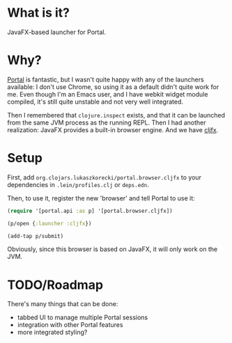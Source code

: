 # What is it?

 JavaFX-based launcher for Portal.

# Why?

[Portal](https://github.com/djblue/portal) is fantastic, but I wasn't quite happy with any of the launchers available: I don't use Chrome, so using it as a default didn't quite work for me. Even though I'm an Emacs user, and I have webkit widget module compiled, it's still quite unstable and not very well integrated.

Then I remembered that `clojure.inspect` exists, and that it can be launched from the same JVM process as the running REPL.
Then I had another realization: JavaFX provides a built-in browser engine. And we have [cljfx](https://github.com/cljfx/cljfx).


# Setup

First, add `org.clojars.lukaszkorecki/portal.browser.cljfx` to your dependencies in `.lein/profiles.clj` or `deps.edn`.

Then, to use it, register the new 'browser' and tell Portal to use it:


```clojure
(require '[portal.api :as p] '[portal.browser.cljfx])

(p/open {:launcher :cljfx})

(add-tap p/submit)
```

Obviously, since this browser is based on JavaFX, it will only work on the JVM.


# TODO/Roadmap

There's many things that can be done:

- tabbed UI to manage multiple Portal sessions
- integration with other Portal features
- more integrated styling?
